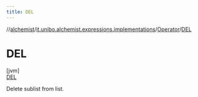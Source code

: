 ```yaml
---
title: DEL
---
```

//[alchemist](../../../../index.html)/[it.unibo.alchemist.expressions.implementations](../../index.html)/[Operator](../index.html)/[DEL](index.html)



# DEL



[jvm]\
[DEL](index.html)



Delete sublist from list.


